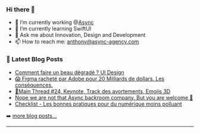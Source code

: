 ### Hi there 👋

<!--
**Akhu/Akhu** is a ✨ _special_ ✨ repository because its `README.md` (this file) appears on your GitHub profile.
-->
- 🔭 I’m currently working @[Async](https://async-agency.com) 
- 🌱 I’m currently learning SwiftUI
- 💬 Ask me about Innovation, Design and Development
- 📫 How to reach me: anthony@async-agency.com 

### 📕 Latest Blog Posts

<!-- BLOG-POST-LIST:START -->
- [Comment faire un beau dégradé ? UI Design](https://blog.async-agency.com/comment-faire-un-beau-degrade-ui-design/)
- [😱 Figma racheté par Adobe pour 20 Milliards de dollars. Les conséquences.](https://blog.async-agency.com/figma-rachete-par-adobe-pour-20-milliards-de-dollars-les-consequences/)
- [📱Main Thread #24, Keynote, Track des avortements, Emojis 3D](https://blog.async-agency.com/main-thread-24-keynote-track-des-avortements-emojis-3d/)
- [Nope we are not that Async backroom company. But you are welcome 👋](https://blog.async-agency.com/nope-we-are-not-that-async-backroom-company-but-you-are-welcome/)
- [Checklist - Les bonnes pratiques pour du numérique moins polluant](https://blog.async-agency.com/les-bonnes-pratiques-pour-du-numerique-moins-polluant/)
<!-- BLOG-POST-LIST:END -->

➡️ [more blog posts...](https://blog.async-agency.com)

---


[website]: https://async-studio.fr
[unsplash]: https://unsplash.com/akhu
[blog]: https://blog.async-agency.com
[twitter]: https://twitter.com/anthokhun
[linkedin]: https://www.linkedin.com/in/anthodacruz/
